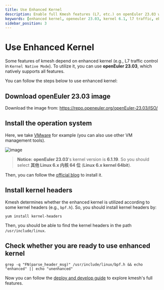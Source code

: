 ```yaml
---
title: Use Enhanced Kernel
description: Enable full Kmesh features (L7, etc.) on openEuler 23.03 with kernel 6.1+.
keywords: [enhanced kernel, openeuler 23.03, kernel 6.1, l7 traffic, ebpf, kmesh]
sidebar_position: 3
---
```


# Use Enhanced Kernel

Some features of kmesh depend on enhanced kernel (e.g., L7 traffic control in `Kernel Native Mode`). To utilize it, you can use **openEuler 23.03**, which natively supports all features.

You can follow the steps below to use enhanced kernel:

## Download openEuler 23.03 image

Download the image from: https://repo.openeuler.org/openEuler-23.03/ISO/

## Install the operation system

Here, we take [VMware](https://www.vmware.com/products/workstation-pro/html.html) for example (you can also use other VM management tools).

![image](images/install_openEuler.png)

> **Notice:** **openEuler 23.03**'s kernel version is **6.1.19**. So you should select **其他 Linux 6.x 内核 64 位** (**Linux 6.x kernel 64bit**).

Then, you can follow the [official blog](https://www.openeuler.org/zh/blog/20240306vmware/20240306vmware.html) to install it.

## Install kernel headers

Kmesh determines whether the enhanced kernel is utilized according to some kernel headers (e.g., `bpf.h`). So, you should install kernel headers by:

```shell
yum install kernel-headers
```

Then, you should be able to find the kernel headers in the path `/usr/include/linux`.

## Check whether you are ready to use enhanced kernel

```shell
grep -q "FN(parse_header_msg)" /usr/include/linux/bpf.h && echo "enhanced" || echo "unenhanced"
```

Now you can follow the [deploy and develop guide](/docs/setup/develop-with-kind.md) to explore kmesh's full features.
